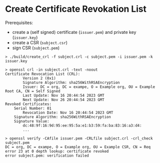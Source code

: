 # Create Certificate Revokation List

Prerequisites:
- create a (self signed) certificate (`issuer.pem`) and private key (`issuer.key`)
- create a CSR (`subject.csr`)
- sign CSR (`subject.pem`)

```
> ./build/create_crl -f subject.crl -c subject.pem -i issuer.pem -k issuer.key

> openssl crl -in subject.crl -text -noout
Certificate Revocation List (CRL):
        Version 2 (0x1)
        Signature Algorithm: sha256WithRSAEncryption
        Issuer: DC = org, DC = exampe, O = Example org, OU = Example Root CA, CN = Self Signed
        Last Update: Nov 16 20:44:54 2023 GMT
        Next Update: Nov 26 20:44:54 2023 GMT
Revoked Certificates:
    Serial Number: 01
        Revocation Date: Nov 16 20:44:54 2023 GMT
    Signature Algorithm: sha256WithRSAEncryption
    Signature Value:
        dc:48:9f:16:9d:95:ee:95:5a:e1:b3:59:fa:ba:83:16:a3:d4:
        ...

> openssl verify -CAfile issuer.pem -CRLfile subject.crl -crl_check subject.pem
DC = org, DC = exampe, O = Example org, OU = Example CSR, CN = Req
error 23 at 0 depth lookup: certificate revoked
error subject.pem: verification failed
```
